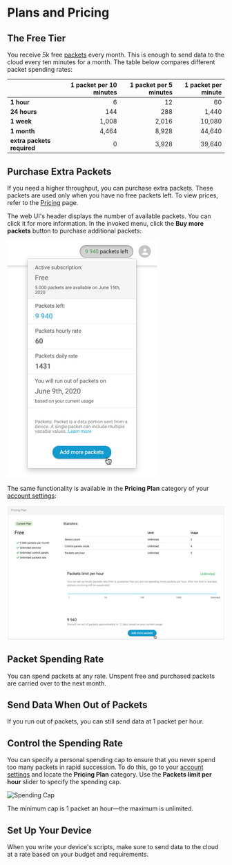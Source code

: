 # Plans and Pricing

## The Free Tier

You receive 5k free [packets](/faq/#what-are-packets) every month. This is enough to send data to the cloud every ten minutes for a month. The table below compares different packet spending rates:

|                            | 1 packet per 10 minutes | 1 packet per 5 minutes | 1 packet per minute |
| -------------------------- | ----------------------: | ---------------------: | ------------------: |
| **1 hour**                 |                       6 |                     12 |                  60 |
| **24 hours**               |                     144 |                    288 |               1,440 |
| **1 week**                 |                   1,008 |                  2,016 |              10,080 |
| **1 month**                |                   4,464 |                  8,928 |              44,640 |
| **extra packets required** |                       0 |                  3,928 |              39,640 |

## Purchase Extra Packets

If you need a higher throughput, you can purchase extra packets. These packets are used only when you have no free packets left. To view prices, refer to the [Pricing](https://cloud4rpi.io/home#pricing) page.

The web UI's header displays the number of available packets. You can click it for more information. In the invoked menu, click the **Buy more packets** button to purchase additional packets:

![Buy Packets](/res/managePackets/buy.png)

The same functionality is available in the **Pricing Plan** category of your [account settings](https://cloud4rpi.io/account):

![Account Settings](/res/managePackets/account-settings.png)

## Packet Spending Rate

You can spend packets at any rate. Unspent free and purchased packets are carried over to the next month.

## Send Data When Out of Packets

If you run out of packets, you can still send data at 1 packet per hour.

## Control the Spending Rate

You can specify a personal spending cap to ensure that you never spend too many packets in rapid succession. To do this, go to your [account settings](https://cloud4rpi.io/account) and locate the **Pricing Plan** category. Use the **Packets limit per hour** slider to specify the spending cap.

![Spending Cap](/res/managePackets/spending-cap.png)

The minimum cap is 1 packet an hour&mdash;the maximum is unlimited.

## Set Up Your Device

When you write your device's scripts, make sure to send data to the cloud at a rate based on your budget and requirements.
